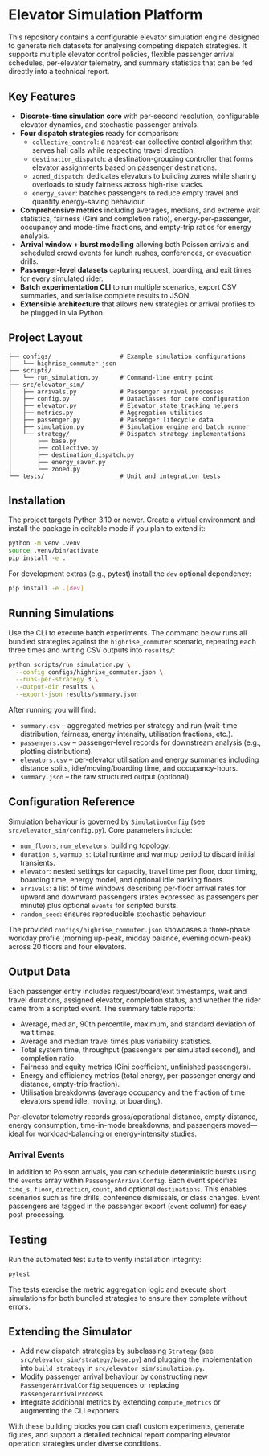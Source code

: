 # Elevator Simulation Platform

This repository contains a configurable elevator simulation engine designed to generate rich datasets for analysing competing dispatch strategies. It supports multiple elevator control policies, flexible passenger arrival schedules, per-elevator telemetry, and summary statistics that can be fed directly into a technical report.

## Key Features

- **Discrete-time simulation core** with per-second resolution, configurable elevator dynamics, and stochastic passenger arrivals.
- **Four dispatch strategies** ready for comparison:
  - `collective_control`: a nearest-car collective control algorithm that serves hall calls while respecting travel direction.
  - `destination_dispatch`: a destination-grouping controller that forms elevator assignments based on passenger destinations.
  - `zoned_dispatch`: dedicates elevators to building zones while sharing overloads to study fairness across high-rise stacks.
  - `energy_saver`: batches passengers to reduce empty travel and quantify energy-saving behaviour.
- **Comprehensive metrics** including averages, medians, and extreme wait statistics, fairness (Gini and completion ratio), energy-per-passenger, occupancy and mode-time fractions, and empty-trip ratios for energy analysis.
- **Arrival window + burst modelling** allowing both Poisson arrivals and scheduled crowd events for lunch rushes, conferences, or evacuation drills.
- **Passenger-level datasets** capturing request, boarding, and exit times for every simulated rider.
- **Batch experimentation CLI** to run multiple scenarios, export CSV summaries, and serialise complete results to JSON.
- **Extensible architecture** that allows new strategies or arrival profiles to be plugged in via Python.

## Project Layout

```
├── configs/                   # Example simulation configurations
│   └── highrise_commuter.json
├── scripts/
│   └── run_simulation.py      # Command-line entry point
├── src/elevator_sim/
│   ├── arrivals.py            # Passenger arrival processes
│   ├── config.py              # Dataclasses for core configuration
│   ├── elevator.py            # Elevator state tracking helpers
│   ├── metrics.py             # Aggregation utilities
│   ├── passenger.py           # Passenger lifecycle data
│   ├── simulation.py          # Simulation engine and batch runner
│   └── strategy/              # Dispatch strategy implementations
│       ├── base.py
│       ├── collective.py
│       ├── destination_dispatch.py
│       ├── energy_saver.py
│       └── zoned.py
└── tests/                     # Unit and integration tests
```

## Installation

The project targets Python 3.10 or newer. Create a virtual environment and install the package in editable mode if you plan to extend it:

```bash
python -m venv .venv
source .venv/bin/activate
pip install -e .
```

For development extras (e.g., pytest) install the `dev` optional dependency:

```bash
pip install -e .[dev]
```

## Running Simulations

Use the CLI to execute batch experiments. The command below runs all bundled strategies against the `highrise_commuter` scenario, repeating each three times and writing CSV outputs into `results/`:

```bash
python scripts/run_simulation.py \
  --config configs/highrise_commuter.json \
  --runs-per-strategy 3 \
  --output-dir results \
  --export-json results/summary.json
```

After running you will find:

- `summary.csv` – aggregated metrics per strategy and run (wait-time distribution, fairness, energy intensity, utilisation fractions, etc.).
- `passengers.csv` – passenger-level records for downstream analysis (e.g., plotting distributions).
- `elevators.csv` – per-elevator utilisation and energy summaries including distance splits, idle/moving/boarding time, and occupancy-hours.
- `summary.json` – the raw structured output (optional).

## Configuration Reference

Simulation behaviour is governed by `SimulationConfig` (see `src/elevator_sim/config.py`). Core parameters include:

- `num_floors`, `num_elevators`: building topology.
- `duration_s`, `warmup_s`: total runtime and warmup period to discard initial transients.
- `elevator`: nested settings for capacity, travel time per floor, door timing, boarding time, energy model, and optional idle parking floors.
- `arrivals`: a list of time windows describing per-floor arrival rates for upward and downward passengers (rates expressed as passengers per minute) plus optional `events` for scripted bursts.
- `random_seed`: ensures reproducible stochastic behaviour.

The provided `configs/highrise_commuter.json` showcases a three-phase workday profile (morning up-peak, midday balance, evening down-peak) across 20 floors and four elevators.

## Output Data

Each passenger entry includes request/board/exit timestamps, wait and travel durations, assigned elevator, completion status, and whether the rider came from a scripted event. The summary table reports:

- Average, median, 90th percentile, maximum, and standard deviation of wait times.
- Average and median travel times plus variability statistics.
- Total system time, throughput (passengers per simulated second), and completion ratio.
- Fairness and equity metrics (Gini coefficient, unfinished passengers).
- Energy and efficiency metrics (total energy, per-passenger energy and distance, empty-trip fraction).
- Utilisation breakdowns (average occupancy and the fraction of time elevators spend idle, moving, or boarding).

Per-elevator telemetry records gross/operational distance, empty distance, energy consumption, time-in-mode breakdowns, and passengers moved—ideal for workload-balancing or energy-intensity studies.

### Arrival Events

In addition to Poisson arrivals, you can schedule deterministic bursts using the `events` array within `PassengerArrivalConfig`. Each event specifies `time_s`, `floor`, `direction`, `count`, and optional `destinations`. This enables scenarios such as fire drills, conference dismissals, or class changes. Event passengers are tagged in the passenger export (`event` column) for easy post-processing.

## Testing

Run the automated test suite to verify installation integrity:

```bash
pytest
```

The tests exercise the metric aggregation logic and execute short simulations for both bundled strategies to ensure they complete without errors.

## Extending the Simulator

- Add new dispatch strategies by subclassing `Strategy` (see `src/elevator_sim/strategy/base.py`) and plugging the implementation into `build_strategy` in `src/elevator_sim/simulation.py`.
- Modify passenger arrival behaviour by constructing new `PassengerArrivalConfig` sequences or replacing `PassengerArrivalProcess`.
- Integrate additional metrics by extending `compute_metrics` or augmenting the CLI exporters.

With these building blocks you can craft custom experiments, generate figures, and support a detailed technical report comparing elevator operation strategies under diverse conditions.
